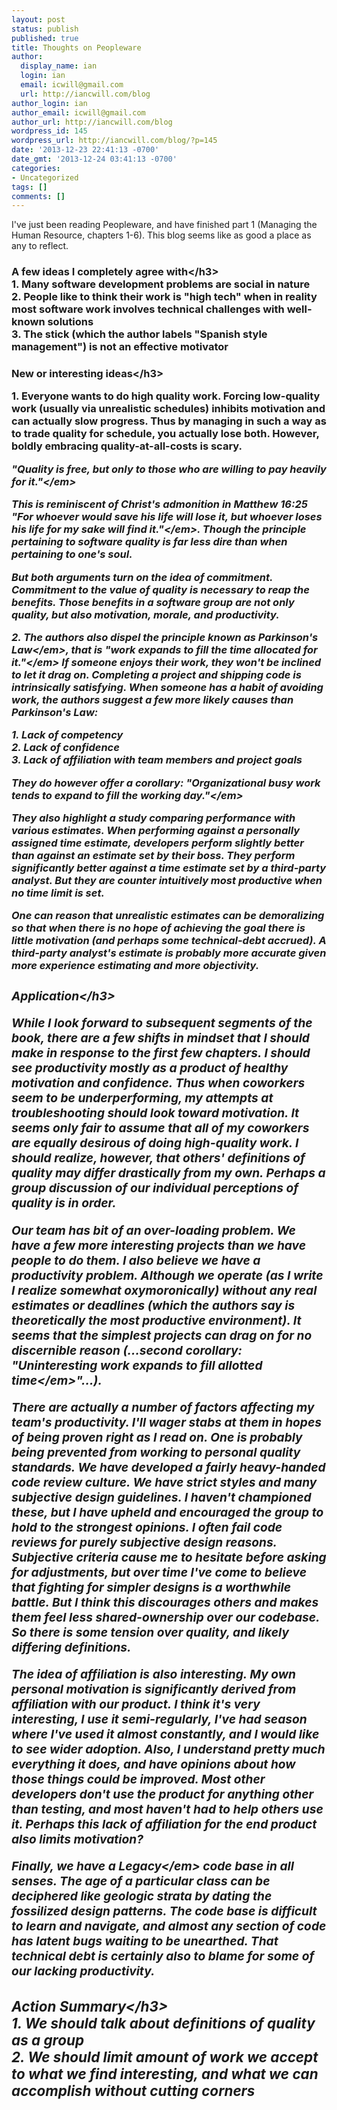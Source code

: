 ```yaml
---
layout: post
status: publish
published: true
title: Thoughts on Peopleware
author:
  display_name: ian
  login: ian
  email: icwill@gmail.com
  url: http://iancwill.com/blog
author_login: ian
author_email: icwill@gmail.com
author_url: http://iancwill.com/blog
wordpress_id: 145
wordpress_url: http://iancwill.com/blog/?p=145
date: '2013-12-23 22:41:13 -0700'
date_gmt: '2013-12-24 03:41:13 -0700'
categories:
- Uncategorized
tags: []
comments: []
---
```

<p>I've just been reading Peopleware, and have finished part 1 (Managing the Human Resource, chapters 1-6). This blog seems like as good a place as any to reflect.</p>
<h3>A few ideas I completely agree with<&#47;h3><br />
1. Many software development problems are social in nature<br />
2. People like to think their work is "high tech" when in reality most software work involves technical challenges with well-known solutions<br />
3. The stick (which the author labels "Spanish style management") is not an effective motivator</p>
<h3>New or interesting ideas<&#47;h3></p>
<p>1. Everyone wants to do high quality work.  Forcing low-quality work (usually via unrealistic schedules) inhibits motivation and can actually slow progress. Thus by managing in such a way as to trade quality for schedule, you actually lose both. However, boldly embracing quality-at-all-costs is scary.</p>
<p><em>"Quality is free, but only to those who are willing to pay heavily for it."<&#47;em></p>
<p>This is reminiscent of Christ's admonition in Matthew 16:25 <em>"For whoever would save his life will lose it, but whoever loses his life for my sake will find it."<&#47;em>. Though the principle pertaining to software quality is far less dire than when pertaining to one's soul.</p>
<p>But both arguments turn on the idea of commitment. Commitment to the value of quality is necessary to reap the benefits. Those benefits in a software group are not only quality, but also motivation, morale, and productivity.</p>
<p>2. The authors also dispel the principle known as <em>Parkinson's Law<&#47;em>, that is <em>"work expands to fill the time allocated for it."<&#47;em> If someone enjoys their work, they won't be inclined to let it drag on. Completing a project and shipping code is intrinsically satisfying. When someone has a habit of avoiding work, the authors suggest a few more likely causes than Parkinson's Law:</p>
<p>1. Lack of competency<br />
2. Lack of confidence<br />
3. Lack of affiliation with team members and project goals</p>
<p>They do however offer a corollary: <em>"Organizational busy work tends to expand to fill the working day."<&#47;em></p>
<p>They also highlight a study comparing performance with various estimates. When performing against a personally assigned time estimate, developers perform slightly better than against an estimate set by their boss. They perform significantly better against a time estimate set by a third-party analyst. But they are counter intuitively most productive when no time limit is set.</p>
<p>One can reason that unrealistic estimates can be demoralizing so that when there is no hope of achieving the goal there is little motivation (and perhaps some technical-debt accrued). A third-party analyst's estimate is probably more accurate given more experience estimating and more objectivity.</p>
<h3>Application<&#47;h3></p>
<p>While I look forward to subsequent segments of the book, there are a few shifts in mindset that I should make in response to the first few chapters.  I should see productivity mostly as a product of healthy motivation and confidence.  Thus when coworkers seem to be underperforming, my attempts at troubleshooting should look toward motivation.  It seems only fair to assume that all of my coworkers are equally desirous of doing high-quality work.  I should realize, however, that others' definitions of quality may differ drastically from my own.  Perhaps a group discussion of our individual perceptions of quality is in order.</p>
<p>Our team has bit of an over-loading problem.  We have a few more interesting projects than we have people to do them.  I also believe we have a productivity problem.  Although we operate (as I write I realize somewhat oxymoronically) without any real estimates or deadlines (which the authors say is theoretically the most productive environment).  It seems that the simplest projects can drag on for no discernible reason (...second corollary:  <em>"Uninteresting work expands to fill allotted time<&#47;em>"...).</p>
<p>There are actually a number of factors affecting my team's productivity.  I'll wager stabs at them in hopes of being proven right as I read on.  One is probably being prevented from working to personal quality standards.  We have developed a fairly heavy-handed code review culture.  We have strict styles and many subjective design guidelines.  I haven't championed these, but I have upheld and encouraged the group to hold to the strongest opinions.  I often fail code reviews for purely subjective design reasons.  Subjective criteria cause me to hesitate before asking for adjustments, but over time I've come to believe that fighting for simpler designs is a worthwhile battle.  But I think this discourages others and makes them feel less shared-ownership over our codebase.  So there is some tension over quality, and likely differing definitions.  </p>
<p>The idea of affiliation is also interesting.  My own personal motivation is significantly derived from affiliation with our product.  I think it's very interesting, I use it semi-regularly, I've had season where I've used it almost constantly, and I would like to see wider adoption.  Also, I understand pretty much everything it does, and have opinions about how those things could be improved.  Most other developers don't use the product for anything other than testing, and most haven't had to help others use it.  Perhaps this lack of affiliation for the end product also limits motivation?</p>
<p>Finally, we have a <em>Legacy<&#47;em> code base in all senses.  The age of a particular class can be deciphered like geologic strata by dating the fossilized design patterns.  The code base is difficult to learn and navigate, and almost any section of code has latent bugs waiting to be unearthed.  That technical debt is certainly also to blame for some of our lacking productivity.</p>
<h3>Action Summary<&#47;h3><br />
1. We should talk about definitions of quality as a group<br />
2. We should limit amount of work we accept to what we find interesting, and what we can accomplish without cutting corners</p>
